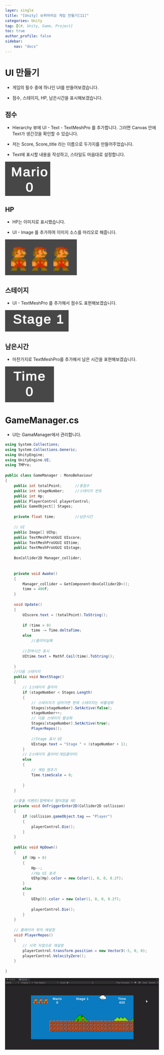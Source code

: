 ```yaml
---
layer: single
title: "[Unity] 슈퍼마리오 게임 만들기[11]"
categories: Unity
tag: [C#, Unity, Game, Project]
toc: true
author_profile: false
sidebar: 
    nav: "docs"
---
```




# UI 만들기

- 게임의 필수 중에 하나인 UI를 만들어보겠습니다.

- 점수, 스테이지, HP, 남은시간을 표시해보겠습니다.


## 점수

- Hierarchy 뷰에 UI - Text - TextMeshPro 를 추가합니다. 그러면 Canvas 안에 Text가 생긴것을 확인할 수 있습니다.

- 저는 Score, Score_title 라는 이름으로 두가지를 만들어주었습니다.

- Text에 표시할 내용을 작성하고, 스타일도 마음대로 설정합니다.


![image](/images/2023/2023-08-09/capture_1.png)



## HP

- HP는 이미지로 표시했습니다.

- UI - Image 를 추가하여 이미지 소스를 마리오로 해줍니다.

![image](/images/2023/2023-08-09/capture_2.png)


## 스테이지

- UI - TextMeshPro 를 추가해서 점수도 표현해보겠습니다.

![image](/images/2023/2023-08-09/capture_3.png)

## 남은시간

- 마찬가지로 TextMeshPro를 추가해서 남은 시간을 표현해보겠습니다.

![image](/images/2023-08-09/capture_4.png)

# GameManager.cs

- UI는 GamaManager에서 관리합니다.

``` c#
using System.Collections;
using System.Collections.Generic;
using UnityEngine;
using UnityEngine.UI;
using TMPro;

public class GameManager : MonoBehaviour
{
    public int totalPoint;      //총점수
    public int stageNumber;     //스테이지 번호
    public int Hp;
    public PlayerControl playerControl;
    public GameObject[] Stages;
    
    private float time;         //남은시간

    // UI
    public Image[] UIhp;
    public TextMeshProUGUI UIscore;
    public TextMeshProUGUI UItime;
    public TextMeshProUGUI UIstage;

    BoxCollider2D Manager_collider;


    private void Awake()
    {
        Manager_collider = GetComponent<BoxCollider2D>();
        time = 400f;
    }

    void Update()
    {
        UIscore.text = (totalPoint).ToString();

        if (time > 0)
            time -= Time.deltaTime;
        else
            //클리어실패

        //잔여시간 표시
        UItime.text = Mathf.Ceil(time).ToString();

    }
    //다음 스테이지
    public void NextStage()
    {
        // 1스테이지 클리어
        if (stageNumber < Stages.Length)
        {
            // 스테이지가 넘어가면 현재 스테이지는 비활성화
            Stages[stageNumber].SetActive(false);
            stageNumber++;
            // 다음 스테이지 활성화
            Stages[stageNumber].SetActive(true);
            PlayerRepos();

            //Stage 표시 UI
            UIstage.text = "Stage " + (stageNumber + 1);
        }
        // 2스테이지 클리어(게임클리어)
        else
        {
            // 게임 멈추기
            Time.timeScale = 0;

        }
    }

    //충돌 이벤트(절벽에서 떨어졌을 때)
    private void OnTriggerEnter2D(Collider2D collision)
    {
        if (collision.gameObject.tag == "Player")
        {
            playerControl.Die();
        }
    }

    public void HpDown()
    {
        if (Hp > 0)
        {
            Hp--;
            //Hp UI 효과
            UIhp[Hp].color = new Color(1, 0, 0, 0.2f);
        }
        else
        {
            UIhp[0].color = new Color(1, 0, 0, 0.2f);

            playerControl.Die();
        }
    }

    // 플레이어 위치 재설정
    void PlayerRepos()
    {
        // 시작 지점으로 재설정
        playerControl.transform.position = new Vector3(-5, 0, 0);
        playerControl.VelocityZero();
    }

}
```


![image](/images/2023/2023-08-09/capture_5.gif)
